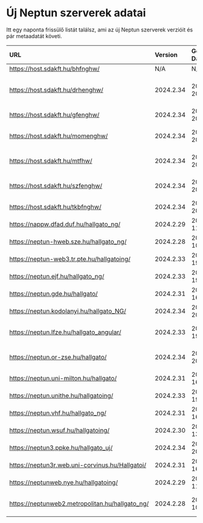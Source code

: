 # Új Neptun szerverek adatai

Itt egy naponta frissülő listát találsz, ami az új Neptun szerverek verzióit és pár metaadatát követi.

| URL                                             | Version   | Generation Date     | Organization Name                         | Captcha Required |
|:----------------------------------------------|:--------|:------------------|:----------------------------------------|:---------------|
| https://host.sdakft.hu/bhfnghw/                 | N/A       | N/A                 | N/A                                       | N/A              |
| https://host.sdakft.hu/drhenghw/                | 2024.2.34 | 2024-09-20T13:35:59 | Debreceni Református Hittudományi Egyetem | 3                |
| https://host.sdakft.hu/gfenghw/                 | 2024.2.34 | 2024-09-20T13:35:59 | Gál Ferenc Egyetem                        | 3                |
| https://host.sdakft.hu/momenghw/                | 2024.2.34 | 2024-09-20T13:35:59 | Moholy-Nagy Művészeti Egyetem             | 3                |
| https://host.sdakft.hu/mtfhw/                   | 2024.2.34 | 2024-09-20T13:35:59 | Magyar Táncművészeti Egyetem              | 3                |
| https://host.sdakft.hu/szfenghw/                | 2024.2.34 | 2024-09-20T13:35:59 | Színház- és Filmművészeti Egyetem         | 3                |
| https://host.sdakft.hu/tkbfnghw/                | 2024.2.34 | 2024-09-20T13:35:59 | A Tan Kapuja Buddhista Főiskola           | 3                |
| https://nappw.dfad.duf.hu/hallgato_ng/          | 2024.2.29 | 2024-09-11T13:36:23 | Dunaújvárosi Egyetem                      | 3                |
| https://neptun-hweb.sze.hu/hallgato_ng/         | 2024.2.28 | 2024-09-10T17:33:14 | Széchenyi István Egyetem                  | 3                |
| https://neptun-web3.tr.pte.hu/hallgatoing/      | 2024.2.33 | 2024-09-19T13:52:28 | Pécsi Tudományegyetem                     | 3                |
| https://neptun.ejf.hu/hallgato_ng/              | 2024.2.33 | 2024-09-19T13:52:28 | Eötvös József Főiskola                    | 3                |
| https://neptun.gde.hu/hallgato/                 | 2024.2.31 | 2024-09-16T14:23:45 | Gábor Dénes Egyetem                       | 3                |
| https://neptun.kodolanyi.hu/hallgato_NG/        | 2024.2.34 | 2024-09-20T13:35:59 | Kodolányi János Egyetem                   | 3                |
| https://neptun.lfze.hu/hallgato_angular/        | 2024.2.33 | 2024-09-19T13:52:28 | Liszt Ferenc Zeneművészeti Egyetem        | 3                |
| https://neptun.or-zse.hu/hallgato/              | 2024.2.34 | 2024-09-20T13:35:59 | Országos Rabbiképző - Zsidó Egyetem       | 3                |
| https://neptun.uni-milton.hu/hallgato/          | 2024.2.31 | 2024-09-16T14:23:45 | Milton Friedman Egyetem                   | 3                |
| https://neptun.unithe.hu/hallgatoing/           | 2024.2.33 | 2024-09-19T13:52:28 | Tokaj-Hegyalja Egyetem                    | 1                |
| https://neptun.vhf.hu/hallgato_ng/              | 2024.2.31 | 2024-09-16T14:23:45 | Veszprémi Érseki Főiskola                 | 3                |
| https://neptun.wsuf.hu/hallgatoing/             | 2024.2.30 | 2024-09-13T12:35:03 | Wekerle Sándor Üzleti Főiskola            | 3                |
| https://neptun3.ppke.hu/hallgato_uj/            | 2024.2.34 | 2024-09-20T13:35:59 | Pázmány Péter Katolikus Egyetem           | 3                |
| https://neptun3r.web.uni-corvinus.hu/Hallgatoi/ | 2024.2.31 | 2024-09-16T14:23:45 | Budapesti Corvinus Egyetem                | 3                |
| https://neptunweb.nye.hu/hallgatoing/           | 2024.2.29 | 2024-09-11T13:36:23 | Nyíregyházi Egyetem                       | 3                |
| https://neptunweb2.metropolitan.hu/hallgato_ng/ | 2024.2.28 | 2024-09-10T17:33:14 | Budapesti Metropolitan Egyetem            | 3                |